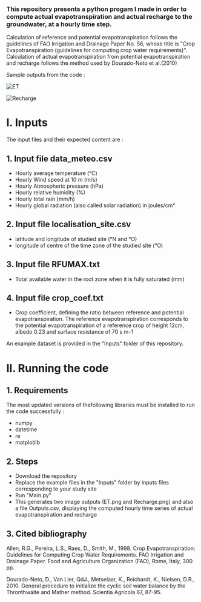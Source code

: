 ### This repository presents a python progam I made in order to compute actual evapotranspiration and actual recharge to the groundwater, at a hourly time step.
Calculation of reference and potential evapotranspiration follows the guidelines of FAO Irrigation and Drainage Paper No. 56, whose title is "Crop
Evapotranspiration (guidelines for computing crop water requirements)". Calculation of actual evapotranspiration from potential evapotranspiration and recharge follows the method used by Dourado-Neto et al.(2010)

Sample outputs from the code :

![ET](https://user-images.githubusercontent.com/67539849/184498456-11d0aef9-1632-47f2-ad41-742d09c9e111.png)

![Recharge](https://user-images.githubusercontent.com/67539849/184498460-26b35372-cd0c-48f3-bea3-282cf7cbf28e.png)

# **I.	Inputs**

The input files and their expected content are :
## 1. Input file data_meteo.csv
- Hourly average temperature (°C)
- Hourly Wind speed at 10 m (m/s)
- Hourly Atmospheric pressure (hPa)
- Hourly relative humidity (%)
- Hourly total rain (mm/h)
- Hourly global radiation (also called solar radiation) in joules/cm²
## 2. Input file localisation_site.csv
- latitude and longitude of studied site (°N and °O)
- longitude of centre of the time zone of the studied site (°O)
## 3. Input file RFUMAX.txt
- Total available water in the root zone when it is fully saturated (mm)
## 4. Input file crop_coef.txt
- Crop coefficient, defining the ratio between reference and potential evapotranspiration. The reference evapotranspiration corresponds to the potential evapotranspiration of a reference crop of height 12cm, albedo 0.23 and surface resistance of 70 s m-1

An example dataset is provided in the "Inputs" folder of this repository.

# **II.	Running the code**
  ## 1. Requirements
The most updated versions of thefollowing libraries must be installed to run the code successfully :
- numpy
- datetime
- re
- matplotlib

 ## 2. Steps
- Download the repository
- Replace the example files in the "Inputs" folder by inputs files corresponding to your study site
- Run "Main.py"
- This generates two image outputs (ET.png and Recharge.png) and also a file Outputs.csv, displaying the computed hourly time series of actual evapotranspiration and recharge
  
 ## 3. Cited bibliography
  
Allen, R.G., Pereira, L.S., Raes, D., Smith, M., 1998. Crop Evapotranspiration: Guidelines for Computing Crop Water Requirements. FAO Irrigation and Drainage Paper. Food and Agriculture Organization (FAO), Rome, Italy, 300 pp.

Dourado-Neto, D., Van Lier, QdJ., Metselaar, K., Reichardt, K., Nielsen, D.R., 2010. General procedure to initialize the cyclic soil water balance by the Thronthwaite and Mather method. Scientia Agricola 67, 87-95.
  
